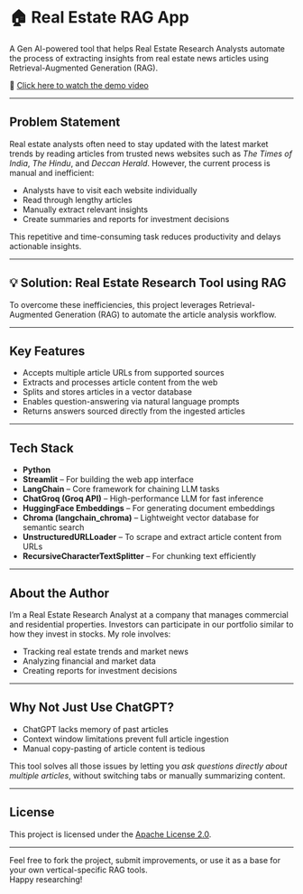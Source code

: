 # 🏠 Real Estate RAG App

A Gen AI-powered tool that helps Real Estate Research Analysts automate the process of extracting insights from real estate news articles using Retrieval-Augmented Generation (RAG).

🎥 [Click here to watch the demo video](https://www.youtube.com/watch?v=di_PDYa9pVc)

---

## Problem Statement

Real estate analysts often need to stay updated with the latest market trends by reading articles from trusted news websites such as *The Times of India*, *The Hindu*, and *Deccan Herald*. However, the current process is manual and inefficient:

- Analysts have to visit each website individually
- Read through lengthy articles
- Manually extract relevant insights
- Create summaries and reports for investment decisions

This repetitive and time-consuming task reduces productivity and delays actionable insights.

---

## 💡 Solution: Real Estate Research Tool using RAG

To overcome these inefficiencies, this project leverages Retrieval-Augmented Generation (RAG) to automate the article analysis workflow.

---

## Key Features

- Accepts multiple article URLs from supported sources
- Extracts and processes article content from the web
- Splits and stores articles in a vector database
- Enables question-answering via natural language prompts
- Returns answers sourced directly from the ingested articles

---

## Tech Stack

- **Python**
- **Streamlit** – For building the web app interface
- **LangChain** – Core framework for chaining LLM tasks
- **ChatGroq (Groq API)** – High-performance LLM for fast inference
- **HuggingFace Embeddings** – For generating document embeddings
- **Chroma (langchain_chroma)** – Lightweight vector database for semantic search
- **UnstructuredURLLoader** – To scrape and extract article content from URLs
- **RecursiveCharacterTextSplitter** – For chunking text efficiently

---

## About the Author

I’m a Real Estate Research Analyst at a company that manages commercial and residential properties. Investors can participate in our portfolio similar to how they invest in stocks. My role involves:

- Tracking real estate trends and market news
- Analyzing financial and market data
- Creating reports for investment decisions

---

## Why Not Just Use ChatGPT?

- ChatGPT lacks memory of past articles  
- Context window limitations prevent full article ingestion
- Manual copy-pasting of article content is tedious  

This tool solves all those issues by letting you *ask questions directly about multiple articles*, without switching tabs or manually summarizing content.

---

## License

This project is licensed under the [Apache License 2.0](LICENSE).

---

Feel free to fork the project, submit improvements, or use it as a base for your own vertical-specific RAG tools.  
Happy researching!

